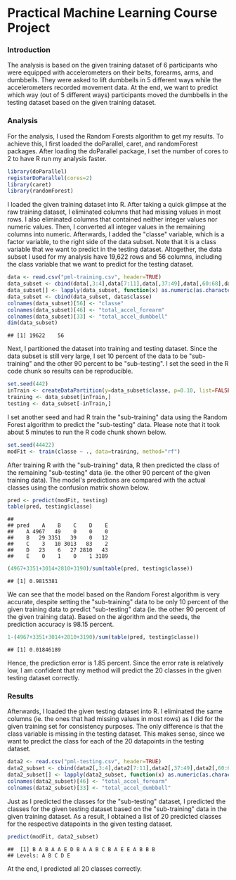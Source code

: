 # Practical Machine Learning Course Project

### Introduction
The analysis is based on the given training dataset of 6 participants who were equipped with accelerometers on their belts, forearms, arms, and dumbbells.  They were asked to lift dumbbells in 5 different ways while the accelerometers recorded movement data.  At the end, we want to predict which way (out of 5 different ways) participants moved the dumbbells in the testing dataset based on the given training dataset.  

### Analysis
For the analysis, I used the Random Forests algorithm to get my results.  To achieve this, I first loaded the doParallel, caret, and randomForest packages.  After loading the doParallel package, I set the number of cores to 2 to have R run my analysis faster.


```r
library(doParallel)
registerDoParallel(cores=2)
library(caret)
library(randomForest)
```

I loaded the given training dataset into R.  After taking a quick glimpse at the raw training dataset, I eliminated columns that had missing values in most rows.  I also eliminated columns that contained neither integer values nor numeric values.  Then, I converted all integer values in the remaining columns into numeric.   Afterwards, I added the "classe" variable, which is a factor variable, to the right side of the data subset.  Note that it is a class variable that we want to predict in the testing dataset.  Altogether, the data subset I used for my analysis have 19,622 rows and 56 columns, including the class variable that we want to predict for the testing dataset.


```r
data <- read.csv("pml-training.csv", header=TRUE)
data_subset <- cbind(data[,3:4],data[7:11],data[,37:49],data[,60:68],data[,84:86],data[,102],data[,113:124],data[,140],data[,151:159])
data_subset[] <- lapply(data_subset, function(x) as.numeric(as.character(x)))
data_subset <- cbind(data_subset, data$classe)
colnames(data_subset)[56] <- "classe"
colnames(data_subset)[46] <- "total_accel_forearm"
colnames(data_subset)[33] <- "total_accel_dumbbell"
dim(data_subset)
```

```
## [1] 19622    56
```

Next, I partitioned the dataset into training and testing dataset.  Since the data subset is still very large, I set 10 percent of the data to be "sub-training" and the other 90 percent to be "sub-testing".  I set the seed in the R code chunk so results can be reproducible.


```r
set.seed(442)
inTrain <- createDataPartition(y=data_subset$classe, p=0.10, list=FALSE)
training <- data_subset[inTrain,]
testing <- data_subset[-inTrain,]
```

I set another seed and had R train the "sub-training" data using the Random Forest algorithm to predict the "sub-testing" data.  Please note that it took about 5 minutes to run the R code chunk shown below.


```r
set.seed(44422)
modFit <- train(classe ~ ., data=training, method="rf")
```

After training R with the "sub-training" data, R then predicted the class of the remaining "sub-testing" data (ie. the other 90 percent of the given training data).  The model's predictions are compared with the actual classes using the confusion matrix shown below.


```r
pred <- predict(modFit, testing)
table(pred, testing$classe)
```

```
##     
## pred    A    B    C    D    E
##    A 4967   49    0    0    0
##    B   29 3351   39    0   12
##    C    3   10 3013   83    2
##    D   23    6   27 2810   43
##    E    0    1    0    1 3189
```

```r
(4967+3351+3014+2810+3190)/sum(table(pred, testing$classe))
```

```
## [1] 0.9815381
```

We can see that the model based on the Random Forest algorithm is very accurate, despite setting the "sub-training" data to be only 10 percent of the given training data to predict "sub-testing" data (ie. the other 90 percent of the given training data).  Based on the algorithm and the seeds, the prediction accuracy is 98.15 percent.


```r
1-(4967+3351+3014+2810+3190)/sum(table(pred, testing$classe))
```

```
## [1] 0.01846189
```

Hence, the prediction error is 1.85 percent.  Since the error rate is relatively low, I am confident that my method will predict the 20 classes in the given testing dataset correctly. 

### Results

Afterwards, I loaded the given testing dataset into R.  I eliminated the same columns (ie. the ones that had missing values in most rows) as I did for the given training set for consistency purposes.  The only difference is that the class variable is missing in the testing dataset.  This makes sense, since we want to predict the class for each of the 20 datapoints in the testing dataset.


```r
data2 <- read.csv("pml-testing.csv", header=TRUE)
data2_subset <- cbind(data2[,3:4],data2[7:11],data2[,37:49],data2[,60:68],data2[,84:86],data2[,102],data2[,113:124],data2[,140],data2[,151:159])
data2_subset[] <- lapply(data2_subset, function(x) as.numeric(as.character(x)))
colnames(data2_subset)[46] <- "total_accel_forearm"
colnames(data2_subset)[33] <- "total_accel_dumbbell"
```

Just as I predicted the classes for the "sub-testing" dataset, I predicted the classes for the given testing dataset based on the "sub-training" data in the given training dataset.  As a result, I obtained a list of 20 predicted classes for the respective datapoints in the given testing dataset.


```r
predict(modFit, data2_subset)
```

```
##  [1] B A B A A E D B A A B C B A E E A B B B
## Levels: A B C D E
```

At the end, I predicted all 20 classes correctly.
